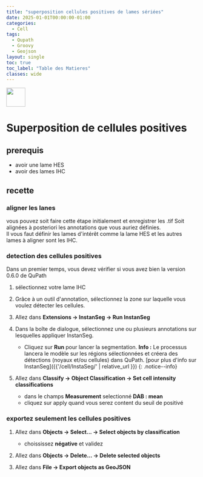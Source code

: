```yaml
---
title: "superposition cellules positives de lames sériées"
date: 2025-01-01T00:00:00-01:00
categories:
  - Cell
tags:
  - Qupath
  - Groovy
  - Geojson
layout: single
toc: true
toc_label: "Table des Matieres"
classes: wide
---
```


<img src="{{ site.baseurl }}/assets/images/align.svg" width="50">

# Superposition de cellules positives

## prerequis
- avoir une lame HES
- avoir des lames IHC

## recette

### aligner les lanes

vous pouvez soit faire cette étape initialement et enregistrer les .tif Soit alignées à posteriori les annotations que vous auriez définies.  
Il vous faut définir les lames d'intérêt comme la lame HES et les autres lames à aligner sont les IHC. 

### detection des cellules positives

Dans un premier temps, vous devez vérifier si vous avez bien la version 0.6.0 de QuPath 
1. sélectionnez votre lame IHC 
2. Grâce à un outil d'annotation, sélectionnez la zone sur laquelle vous voulez détecter les cellules. 
3. Allez dans **Extensions → InstanSeg → Run InstanSeg**
4. Dans la boîte de dialogue, sélectionnez une ou plusieurs annotations sur lesquelles appliquer InstanSeg.
   - Cliquez sur **Run** pour lancer la segmentation. 
   **Info :** Le processus lancera le modèle sur les régions sélectionnées et créera des détections (noyaux et/ou cellules) dans QuPath.
   [pour plus d'info sur InstanSeg]({{'/cell/InstaSeg/' | relative_url }}) {: .notice--info}

5. Allez dans **Classify → Object Classification → Set cell intensity classifications**
    - dans le champs **Measurement** selectionné **DAB : mean**
    - cliquez sur apply quand vous serez content du seuil de positivé

### exportez seulement les cellules positives

1. Allez dans **Objects → Select... → Select objects by classification**
    - choississez **négative** et validez

2. Allez dans **Objects → Delete... → Delete selected objects**

3. Allez dans **File → Export objects as GeoJSON**

